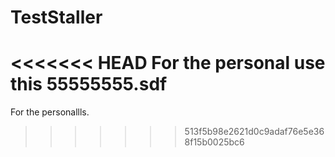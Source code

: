 # TestStaller
<<<<<<< HEAD
For the personal use this 55555555.sdf
=======
For the personallls.
>>>>>>> 513f5b98e2621d0c9adaf76e5e368f15b0025bc6
